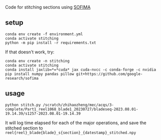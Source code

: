 Code for stitching sections using [SOFIMA](https://github.com/google-research/sofima/)

## setup

```
conda env create -f environment.yml 
conda activate stitching
python -m pip install -r requirements.txt
```
If that doesn't work, try:

```
conda env create -n stitching
conda activate stitching
conda install jaxlib=*=*cuda* jax cuda-nvcc -c conda-forge -c nvidia
pip install numpy pandas pillow git+https://github.com/google-research/sofima
```

## usage
```
python stitch.py /scratch/zhihaozheng/mec/acqs/3-complete/Part1_reel1068_blade1_20230727/bladeseq-2023.08.01-19.14.39/s1257-2023.08.01-19.14.39
```

It will log time elapsed for each of the major operations, and save the stitched section to `reel{reel}_blade{blade}_s{section}_{datestamp}_stitched.npy`
